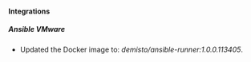 
#### Integrations

##### Ansible VMware

- Updated the Docker image to: *demisto/ansible-runner:1.0.0.113405*.
